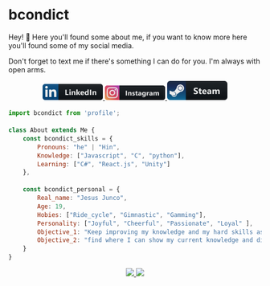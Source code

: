 # bcondict
Hey! :wave: Here you'll found some about me, if you want to know more here you'll found some of my social media.

Don't forget to text me if there's something I can do for you. I'm always with open arms. 
<p align="center">
    <!-- For more icons please follow  https://github.com/MikeCodesDotNET/ColoredBadges -->
    <a href="https://www.linkedin.com/in/dev-jesus-junco/">
        <img src="https://github.com/bcondict/bcondict/blob/main/assets/linkedin.png" alt="linkedin" width="120" hight="50">
    </a>
    <a href="https://www.instagram.com/coding.crist/">
        <img src="https://github.com/bcondict/bcondict/blob/main/assets/instagram.png" alt="instagram" width="120" hight="50">
    </a>
    <a href="https://steamcommunity.com/profiles/76561199021557141/">
        <img src="https://github.com/bcondict/bcondict/blob/main/assets/steam.png" alt="steam" width="120" hight="50">
    </a>
</p>

```js
import bcondict from 'profile';

class About extends Me {
    const bcondict_skills = {
        Pronouns: "he" | "Hin",
        Knowledge: ["Javascript", "C", "python"],
        Learning: ["C#", "React.js", "Unity"]
    },

    const bcondict_personal = {
        Real_name: "Jesus Junco",
        Age: 19,
        Hobies: ["Ride_cycle", "Gimnastic", "Gamming"],
        Personality: ["Joyful", "Cheerful", "Passionate", "Loyal" ],
        Objective_1: "Keep improving my knowledge and my hard skills as soft skills",
        Objective_2: "find where I can show my current knowledge and discover Tech world from inside"
    }
}
```

<p align="center">
    <a href="https://github.com/bcondict/github-readme-stats"> 
        <img src="https://github-readme-stats.vercel.app/api?username=bcondict&&show_icons=true&theme=radical"/>
    </a>
    <a>
        <img src="https://github-profile-trophy.vercel.app/?username=bcondict&theme=dracula&margin-w=20)](https://github.com/bcondict/github-profile-trophy"/>
    </a>
</p>
